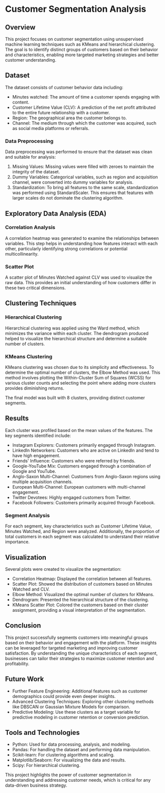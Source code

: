 # Customer Segmentation Analysis

## Overview

This project focuses on customer segmentation using unsupervised machine learning techniques such as KMeans and hierarchical clustering. The goal is to identify distinct groups of customers based on their behavior and characteristics, enabling more targeted marketing strategies and better customer understanding.

## Dataset

The dataset consists of customer behavior data including:

- Minutes watched: The amount of time a customer spends engaging with content.
- Customer Lifetime Value (CLV): A prediction of the net profit attributed to the entire future relationship with a customer.
- Region: The geographical area the customer belongs to.
- Channel: The medium through which the customer was acquired, such as social media platforms or referrals.

### Data Preprocessing

Data preprocessing was performed to ensure that the dataset was clean and suitable for analysis:

1. Missing Values: Missing values were filled with zeroes to maintain the integrity of the dataset.
2. Dummy Variables: Categorical variables, such as region and acquisition channel, were converted into dummy variables for analysis.
3. Standardization: To bring all features to the same scale, standardization was performed using StandardScaler. This ensures that features with larger scales do not dominate the clustering algorithm.

## Exploratory Data Analysis (EDA)

### Correlation Analysis

A correlation heatmap was generated to examine the relationships between variables. This step helps in understanding how features interact with each other, particularly identifying strong correlations or potential multicollinearity.

### Scatter Plot

A scatter plot of Minutes Watched against CLV was used to visualize the raw data. This provides an initial understanding of how customers differ in these two critical dimensions.

## Clustering Techniques

### Hierarchical Clustering

Hierarchical clustering was applied using the Ward method, which minimizes the variance within each cluster. The dendrogram produced helped to visualize the hierarchical structure and determine a suitable number of clusters.

### KMeans Clustering

KMeans clustering was chosen due to its simplicity and effectiveness. To determine the optimal number of clusters, the Elbow Method was used. This method involves plotting the Within-Cluster Sum of Squares (WCSS) for various cluster counts and selecting the point where adding more clusters provides diminishing returns.

The final model was built with 8 clusters, providing distinct customer segments.

## Results

Each cluster was profiled based on the mean values of the features. The key segments identified include:

- Instagram Explorers: Customers primarily engaged through Instagram.
- LinkedIn Networkers: Customers who are active on LinkedIn and tend to have high engagement.
- Friends' Influence: Customers who were referred by friends.
- Google-YouTube Mix: Customers engaged through a combination of Google and YouTube.
- Anglo-Saxon Multi-Channel: Customers from Anglo-Saxon regions using multiple acquisition channels.
- European Multi-Channel: European customers with multi-channel engagement.
- Twitter Devotees: Highly engaged customers from Twitter.
- Facebook Followers: Customers primarily acquired through Facebook.

### Segment Analysis

For each segment, key characteristics such as Customer Lifetime Value, Minutes Watched, and Region were analyzed. Additionally, the proportion of total customers in each segment was calculated to understand their relative importance.

## Visualization

Several plots were created to visualize the segmentation:

- Correlation Heatmap: Displayed the correlation between all features.
- Scatter Plot: Showed the distribution of customers based on Minutes Watched and CLV.
- Elbow Method: Visualized the optimal number of clusters for KMeans.
- Dendrogram: Presented the hierarchical structure of the clustering.
- KMeans Scatter Plot: Colored the customers based on their cluster assignment, providing a visual interpretation of the segmentation.

## Conclusion
This project successfully segments customers into meaningful groups based on their behavior and engagement with the platform. These insights can be leveraged for targeted marketing and improving customer satisfaction. By understanding the unique characteristics of each segment, businesses can tailor their strategies to maximize customer retention and profitability.

## Future Work

- Further Feature Engineering: Additional features such as customer demographics could provide even deeper insights.
- Advanced Clustering Techniques: Exploring other clustering methods like DBSCAN or Gaussian Mixture Models for comparison.
- Predictive Modeling: Use these clusters as a target variable for predictive modeling in customer retention or conversion prediction.

## Tools and Technologies

- Python: Used for data processing, analysis, and modeling.
- Pandas: For handling the dataset and performing data manipulation.
- Scikit-learn: For clustering algorithms and scaling.
- Matplotlib/Seaborn: For visualizing the data and results.
- Scipy: For hierarchical clustering.

This project highlights the power of customer segmentation in understanding and addressing customer needs, which is critical for any data-driven business strategy.
